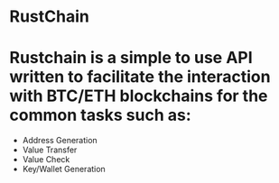 # RustChain
# Rustchain is a simple to use API written to facilitate the interaction with BTC/ETH blockchains for the common tasks such as:
- Address Generation
- Value Transfer
- Value Check
- Key/Wallet Generation


